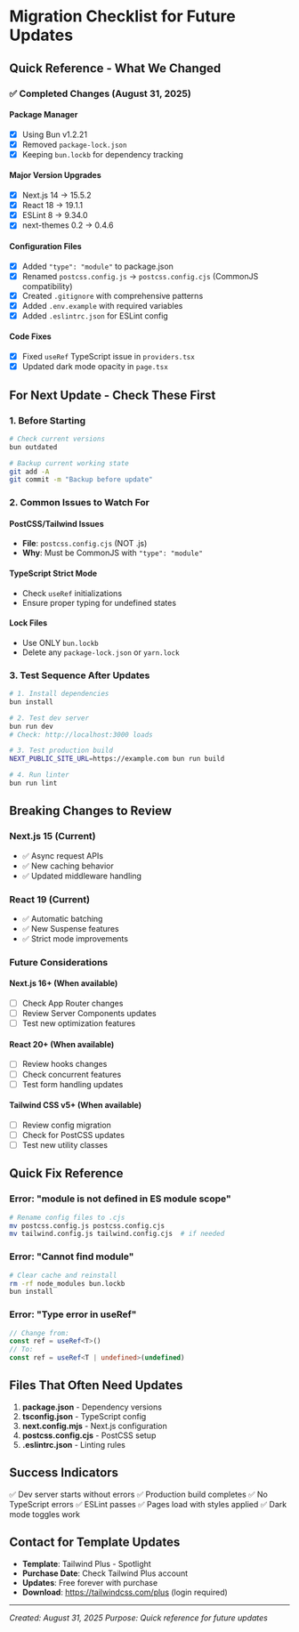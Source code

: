 # Migration Checklist for Future Updates

## Quick Reference - What We Changed

### ✅ Completed Changes (August 31, 2025)

#### Package Manager
- [x] Using Bun v1.2.21
- [x] Removed `package-lock.json`
- [x] Keeping `bun.lockb` for dependency tracking

#### Major Version Upgrades
- [x] Next.js 14 → 15.5.2
- [x] React 18 → 19.1.1
- [x] ESLint 8 → 9.34.0
- [x] next-themes 0.2 → 0.4.6

#### Configuration Files
- [x] Added `"type": "module"` to package.json
- [x] Renamed `postcss.config.js` → `postcss.config.cjs` (CommonJS compatibility)
- [x] Created `.gitignore` with comprehensive patterns
- [x] Added `.env.example` with required variables
- [x] Added `.eslintrc.json` for ESLint config

#### Code Fixes
- [x] Fixed `useRef` TypeScript issue in `providers.tsx`
- [x] Updated dark mode opacity in `page.tsx`

## For Next Update - Check These First

### 1. Before Starting
```bash
# Check current versions
bun outdated

# Backup current working state
git add -A
git commit -m "Backup before update"
```

### 2. Common Issues to Watch For

#### PostCSS/Tailwind Issues
- **File**: `postcss.config.cjs` (NOT .js)
- **Why**: Must be CommonJS with `"type": "module"`

#### TypeScript Strict Mode
- Check `useRef` initializations
- Ensure proper typing for undefined states

#### Lock Files
- Use ONLY `bun.lockb`
- Delete any `package-lock.json` or `yarn.lock`

### 3. Test Sequence After Updates
```bash
# 1. Install dependencies
bun install

# 2. Test dev server
bun run dev
# Check: http://localhost:3000 loads

# 3. Test production build
NEXT_PUBLIC_SITE_URL=https://example.com bun run build

# 4. Run linter
bun run lint
```

## Breaking Changes to Review

### Next.js 15 (Current)
- ✅ Async request APIs
- ✅ New caching behavior
- ✅ Updated middleware handling

### React 19 (Current)
- ✅ Automatic batching
- ✅ New Suspense features
- ✅ Strict mode improvements

### Future Considerations

#### Next.js 16+ (When available)
- [ ] Check App Router changes
- [ ] Review Server Components updates
- [ ] Test new optimization features

#### React 20+ (When available)
- [ ] Review hooks changes
- [ ] Check concurrent features
- [ ] Test form handling updates

#### Tailwind CSS v5+ (When available)
- [ ] Review config migration
- [ ] Check for PostCSS updates
- [ ] Test new utility classes

## Quick Fix Reference

### Error: "module is not defined in ES module scope"
```bash
# Rename config files to .cjs
mv postcss.config.js postcss.config.cjs
mv tailwind.config.js tailwind.config.cjs  # if needed
```

### Error: "Cannot find module"
```bash
# Clear cache and reinstall
rm -rf node_modules bun.lockb
bun install
```

### Error: "Type error in useRef"
```typescript
// Change from:
const ref = useRef<T>()
// To:
const ref = useRef<T | undefined>(undefined)
```

## Files That Often Need Updates

1. **package.json** - Dependency versions
2. **tsconfig.json** - TypeScript config
3. **next.config.mjs** - Next.js configuration
4. **postcss.config.cjs** - PostCSS setup
5. **.eslintrc.json** - Linting rules

## Success Indicators

✅ Dev server starts without errors
✅ Production build completes
✅ No TypeScript errors
✅ ESLint passes
✅ Pages load with styles applied
✅ Dark mode toggles work

## Contact for Template Updates

- **Template**: Tailwind Plus - Spotlight
- **Purchase Date**: Check Tailwind Plus account
- **Updates**: Free forever with purchase
- **Download**: https://tailwindcss.com/plus (login required)

---
*Created: August 31, 2025*
*Purpose: Quick reference for future updates*
